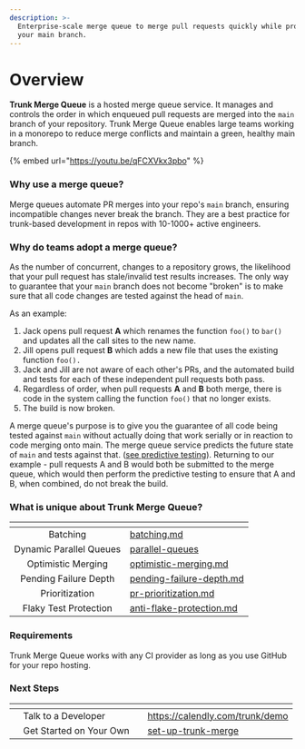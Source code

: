 ```yaml
---
description: >-
  Enterprise-scale merge queue to merge pull requests quickly while protecting
  your main branch.
---
```


# Overview

**Trunk Merge Queue** is a hosted merge queue service. It manages and controls the order in which enqueued pull requests are merged into the `main` branch of your repository. Trunk Merge Queue enables large teams working in a monorepo to reduce merge conflicts and maintain a green, healthy main branch.

{% embed url="https://youtu.be/qFCXVkx3pbo" %}

### **Why use a merge queue?**

Merge queues automate PR merges into your repo's `main` branch, ensuring incompatible changes never break the branch. They are a best practice for trunk-based development in repos with 10-1000+ active engineers.

### **Why do teams adopt a merge queue?**

As the number of concurrent, changes to a repository grows, the likelihood that your pull request has stale/invalid test results increases. The only way to guarantee that your `main` branch does not become "broken" is to make sure that all code changes are tested against the head of `main`.

As an example:

1. Jack opens pull request **A** which renames the function `foo()` to `bar()` and updates all the call sites to the new name.
2. Jill opens pull request **B** which adds a new file that uses the existing function `foo().`
3. Jack and Jill are not aware of each other's PRs, and the automated build and tests for each of these independent pull requests both pass.
4. Regardless of order, when pull requests **A** and **B** both merge, there is code in the system calling the function `foo()` that no longer exists.
5. The build is now broken.

A merge queue's purpose is to give you the guarantee of all code being tested against `main` without actually doing that work serially or in reaction to code merging onto main. The merge queue service predicts the future state of `main` and tests against that. ([see predictive testing](concepts-and-optimizations/predictive-testing.md)). Returning to our example - pull requests A and B would both be submitted to the merge queue, which would then perform the predictive testing to ensure that A and B, when combined, do not break the build.

### **What is unique about Trunk Merge Queue?**

<table data-view="cards"><thead><tr><th align="center"></th><th data-hidden data-card-target data-type="content-ref"></th></tr></thead><tbody><tr><td align="center">Batching</td><td><a href="concepts-and-optimizations/batching.md">batching.md</a></td></tr><tr><td align="center">Dynamic Parallel Queues</td><td><a href="concepts-and-optimizations/parallel-queues/">parallel-queues</a></td></tr><tr><td align="center">Optimistic Merging</td><td><a href="concepts-and-optimizations/optimistic-merging.md">optimistic-merging.md</a></td></tr><tr><td align="center">Pending Failure Depth</td><td><a href="concepts-and-optimizations/pending-failure-depth.md">pending-failure-depth.md</a></td></tr><tr><td align="center">Prioritization</td><td><a href="pr-prioritization.md">pr-prioritization.md</a></td></tr><tr><td align="center">Flaky Test Protection</td><td><a href="concepts-and-optimizations/anti-flake-protection.md">anti-flake-protection.md</a></td></tr></tbody></table>

### **Requirements**

Trunk Merge Queue works with any CI provider as long as you use GitHub for your repo hosting.

### **Next Steps**

<table data-view="cards"><thead><tr><th></th><th></th><th></th><th data-hidden data-card-target data-type="content-ref"></th></tr></thead><tbody><tr><td></td><td>Talk to a Developer</td><td></td><td><a href="https://calendly.com/trunk/demo">https://calendly.com/trunk/demo</a></td></tr><tr><td></td><td>Get Started on Your Own</td><td></td><td><a href="set-up-trunk-merge/">set-up-trunk-merge</a></td></tr></tbody></table>
